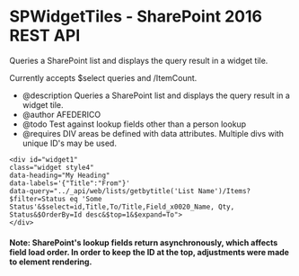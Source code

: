 # SPWidgetTiles - SharePoint 2016 REST API
Queries a SharePoint list and displays the query result in a widget tile.

Currently accepts $select queries and /ItemCount.

* @description Queries a SharePoint list and displays the query result in a widget tile.
* @author AFEDERICO
* @todo Test against lookup fields other than a person lookup
* @requires DIV areas be defined with data attributes. Multiple divs with unique ID's may be used.
````
<div id="widget1" 
class="widget style4" 
data-heading="My Heading" 
data-labels='{"Title":"From"}' 
data-query="../_api/web/lists/getbytitle('List Name')/Items?$filter=Status eq 'Some Status'&$select=id,Title,To/Title,Field_x0020_Name, Qty, Status&$OrderBy=Id desc&$top=1&$expand=To">
</div>
````
 #### Note: SharePoint's lookup fields return asynchronously, which affects field load order. In order to keep the ID at the top, adjustments were made to element rendering.
